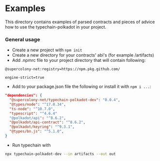 # Examples

This directory contains examples of parsed contracts and pieces of advice how to use the typechain-polkadot in your project.

### General usage

- Create a new project with `npm init`
- Create a new directory for your contracts' abi's (for example /artifacts)
- Add .npmrc file to your project directory that will contain following:
```npmrc
@supercolony-net:registry=https://npm.pkg.github.com/

engine-strict=true
```
- Add to your package.json file the following or install it with `npm i ...`:
```json
"dependencies": {
  "@supercolony-net/typechain-polkadot-dev": "0.0.4",
  "@types/node": "^17.0.34",
  "ts-node": "^10.7.0",
  "typescript": "^4.6.4"
  "@polkadot/api": "^8.6.2",
  "@polkadot/api-contract": "^8.6.2",
  "@polkadot/keyring": "^9.3.1",
  "@types/bn.js": "^5.1.0",
}
```
- Run typechain with
```bash
npx typechain-polkadot-dev --in artifacts --out out
```